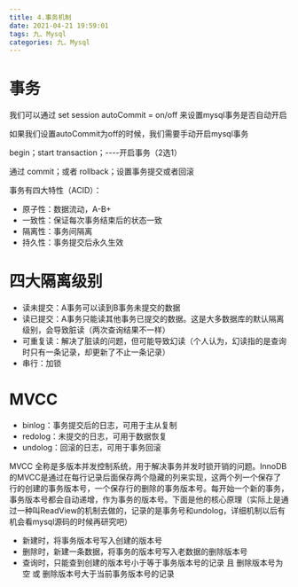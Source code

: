 ```yaml
---
title: 4.事务机制
date: 2021-04-21 19:59:01
tags: 九、Mysql
categories: 九、Mysql
---
```


# 事务

我们可以通过 set session autoCommit = on/off 来设置mysql事务是否自动开启

如果我们设置autoCommit为off的时候，我们需要手动开启mysql事务

begin；start transaction；----开启事务（2选1）

通过 commit；或者 rollback；设置事务提交或者回滚

事务有四大特性（ACID）：

+ 原子性：数据流动，A-B+
+ 一致性：保证每次事务结束后的状态一致
+ 隔离性：事务间隔离
+ 持久性：事务提交后永久生效

# 四大隔离级别

+ 读未提交：A事务可以读到B事务未提交的数据
+ 读已提交：A事务只能读其他事务已提交的数据。这是大多数据库的默认隔离级别，会导致脏读（两次查询结果不一样）
+ 可重复读：解决了脏读的问题，但可能导致幻读（个人认为，幻读指的是查询时只有一条记录，却更新了不止一条记录）
+ 串行：加锁

# MVCC

+ binlog：事务提交后的日志，可用于主从复制
+ redolog：未提交的日志，可用于数据恢复
+ undolog：回滚的日志，可用于事务回滚

MVCC 全称是多版本并发控制系统，用于解决事务并发时锁开销的问题。InnoDB的MVCC是通过在每行记录后面保存两个隐藏的列来实现，这两个列一个保存了行的创建的事务版本号，一个保存行的删除的事务版本号。每开始一个新的事务，事务版本号都会自动递增，作为事务的版本号。下面是他的核心原理（实际上是通过一种叫ReadView的机制去做的，记录的是事务号和undolog，详细机制以后有机会看mysql源码的时候再研究吧）

+ 新建时，将事务版本号写入创建的版本号
+ 删除时，新建一条数据，将事务的版本号写入老数据的删除版本号
+ 查询时，只能查到创建的版本号小于等于事务版本号的记录 且 删除版本号为空 或 删除版本号大于当前事务版本号的记录

